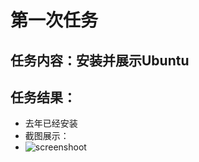# 第一次任务
## 任务内容：安装并展示Ubuntu
## 任务结果：
- 去年已经安装
- 截图展示：
- ![screenshoot](https://github.com/user-attachments/assets/7b1478bf-fd06-4a4a-9455-bda0a4d7c169)
